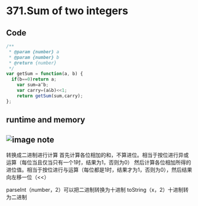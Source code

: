 371.Sum of two integers
=======================
Code
----
```javascript
/**
 * @param {number} a
 * @param {number} b
 * @return {number}
 */
var getSum = function(a, b) {
  if(b==0)return a;
    var sum=a^b;
    var carry=(a&b)<<1;
    return getSum(sum,carry);
};
```
runtime and memory
------------------
![image]()
note
----
转换成二进制进行计算
首先计算各位相加的和，不算进位。相当于按位进行异或运算（每位当且仅当只有一个1时，结果为1，否则为0）
然后计算各位相加所得的进位值。相当于按位进行与运算（每位都是1时，结果才为1，否则为0），然后结果向左移一位（<<）

parseInt（number，2）可以把二进制转换为十进制
toString（x，2）十进制转为二进制

